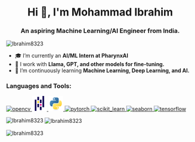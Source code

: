 <h1 align="center">Hi 👋, I'm Mohammad Ibrahim</h1>
<h3 align="center">An aspiring Machine Learning/AI Engineer from India.</h3>

<p align="left"> <img src="https://komarev.com/ghpvc/?username=lbrahim8323&label=Profile%20views&color=0e75b6&style=flat" alt="lbrahim8323" /> </p>

- 🎓 I’m currently an **AI/ML Intern at PharynxAI**
- 🌟 I work with **Llama, GPT, and other models for fine-tuning.**
- 🌱 I’m continuously learning **Machine Learning, Deep Learning, and AI.**

<h3 align="left">Languages and Tools:</h3>
<p align="left"> 
    <a href="https://opencv.org/" target="_blank" rel="noreferrer"> 
        <img src="https://www.vectorlogo.zone/logos/opencv/opencv-icon.svg" alt="opencv" width="40" height="40"/> 
    </a> 
    <a href="https://pandas.pydata.org/" target="_blank" rel="noreferrer"> 
        <img src="https://raw.githubusercontent.com/devicons/devicon/2ae2a900d2f041da66e950e4d48052658d850630/icons/pandas/pandas-original.svg" alt="pandas" width="40" height="40"/> 
    </a> 
    <a href="https://www.python.org" target="_blank" rel="noreferrer"> 
        <img src="https://raw.githubusercontent.com/devicons/devicon/master/icons/python/python-original.svg" alt="python" width="40" height="40"/> 
    </a> 
    <a href="https://pytorch.org/" target="_blank" rel="noreferrer"> 
        <img src="https://www.vectorlogo.zone/logos/pytorch/pytorch-icon.svg" alt="pytorch" width="40" height="40"/> 
    </a> 
    <a href="https://scikit-learn.org/" target="_blank" rel="noreferrer"> 
        <img src="https://upload.wikimedia.org/wikipedia/commons/0/05/Scikit_learn_logo_small.svg" alt="scikit_learn" width="40" height="40"/> 
    </a> 
    <a href="https://seaborn.pydata.org/" target="_blank" rel="noreferrer"> 
        <img src="https://seaborn.pydata.org/_images/logo-mark-lightbg.svg" alt="seaborn" width="40" height="40"/> 
    </a> 
    <a href="https://www.tensorflow.org" target="_blank" rel="noreferrer"> 
        <img src="https://www.vectorlogo.zone/logos/tensorflow/tensorflow-icon.svg" alt="tensorflow" width="40" height="40"/> 
    </a> 
</p>

<p><img align="left" src="https://github-readme-stats.vercel.app/api/top-langs?username=lbrahim8323&show_icons=true&locale=en&layout=compact" alt="lbrahim8323" /></p>

<p>&nbsp;<img align="center" src="https://github-readme-stats.vercel.app/api?username=lbrahim8323&show_icons=true&locale=en" alt="lbrahim8323" /></p>

<p><img align="center" src="https://github-readme-streak-stats.herokuapp.com/?user=lbrahim8323&" alt="lbrahim8323" /></p>
